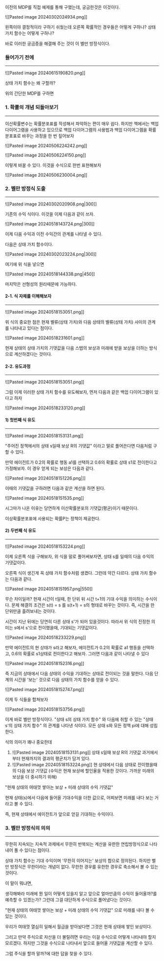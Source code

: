 이전의 MDP를 직접 예제를 통해 구했는데, 궁금한것은 이것이다.

![[Pasted image 20240302024934.png]]

왼쪽이야 결정적이라 구하기 쉬웠는데 오른쪽 확률적인 경우들은 어떻게 구하나? 
상태 가치 함수는 어떻게 구하나? 

바로 이러한 궁금증을 해결해 주는 것이 이 벨만 방정식이다. 


### 들어가기 전에
---
![[Pasted image 20240615190820.png]]

상태 가치 함수는 왜 구할까?

위의 간단한 MDP를 구하면 

### 1. 확률의 개념 되돌아보기
---
이산확률변수는 확률분포표를 작성해서 파악하는 편이 매우 쉽다. 하지만 책에서는 백업 다이어그램을 사용하고 있으므로 백업 다이어그램의 사용법과 백업 다이어그램을 확률분포표로 바꾸는 과정을 한 번 짚어보자

![[Pasted image 20240506224242.png]]

![[Pasted image 20240506224150.png]]

이렇게 바꿀 수 있다. 이것을 수식으로 한번 표현해보자

![[Pasted image 20240506230004.png]]

### 2. 벨만 방정식 도출
---
![[Pasted image 20240302020908.png|300]]

기존의 수익 식이다. 이것을 이제 다음과 같이 쓰자.

![[Pasted image 20240518143724.png|300]]

이제 다음 수익과 이전 수익간의 관계를 나타낼 수 있다. 

다음은 상태 가치 함수이다.

![[Pasted image 20240302023224.png|300]]

여기에 위 식을 넣으면 

![[Pasted image 20240518144338.png|450]]

마지막은 선형성의 원리때문에 가능하다. 

#### 2-1. 식 자체를 이해해보자
---
![[Pasted image 20240518153051.png]]

위 식의 중요한 점은 현재 벨류(상태 가치)와 다음 상태의 벨류(상태 가치) 사이의 관계를 나타내고 있다는 점이다. 

![[Pasted image 20240518231601.png]]

현재 상태의 상태 가치의 기댓값을 다음 스텝의 보상과 미래에 받을 보상을 더하는 방식으로 계산하겠다는 것이다. 

#### 2-2. 유도과정
---
![[Pasted image 20240518153051.png]]

그럼 이제 이러한 상태 가치 함수를 유도해보자, 먼저 다음과 같은 백업 다이어그램이 있다고 하자

![[Pasted image 20240518233120.png]]

#### 1) 첫번째 식 유도
---
![[Pasted image 20240518153131.png]]

"주어진 정책에서의 상태 s일때 보상 R의 기댓값" 이라고 말로 풀어쓴다면 다음처럼 구할 수 있다. 

만약 에이전트가 0.2의 확률로 행동 a1를 선택하고 0.6의 확률로 상태 s1로 전이한다고 가정해보자. 이 경우 얻게 되는 보상은 다음과 같다. 

![[Pasted image 20240518151226.png|]]

이때의 기댓값을 구하려면 다음과 같은 계산을 하면 된다. 

![[Pasted image 20240518151535.png]]

시그마가 나온 이유는 당연하게 이산확률분포의 기댓값(평균)이기 때문이다. 

이상확률분포표에 사용되는 확률P는 정책이 제공한다. 

#### 2) 두번째 식 유도
---
![[Pasted image 20240518153224.png]]

이제 오른쪽 식을 구해보자, 위 식을 말로 풀어써보자면, 상태 s를 일때의 다음 수익의 기댓값이다. 

오른쪽 식이 생긴게 꼭 상태 가치 함수처럼 생겼다. 그런데 약간 다르다. 상태 가치 함수는 다음과 같다.

![[Pasted image 20240518151957.png|550]]

무슨 차이일까? 현재 시간이 t일때, 한 단위 뒤 시간 t+1의 기대 수익을 의미하는 수식이다. 문제 해결의 조건은 s(t) = s 를 s(t+1) = s의 형태로 바꾸는 것이다. 즉, 시간을 한 단위만큼 흘려보내는 것이다. 

시간이 지난 뒤에는 당연히 다른 상태 s'가 되어 있을것이다. 따라서 위 식의 진정한 의미는 s에서 s'으로 전이했을때, 기대되는 기댓값이다. 

![[Pasted image 20240518233229.png]]

만약 에이전트의 현 상태가 s라고 해보자, 에이전트가 0.2의 확률로 a1 행동을 선택하고, 0.6의 확률로 s1상태로 전이한다고 해보자. 그러면 다음과 같이 나타낼 수 있다

![[Pasted image 20240518152316.png]]

즉 지금의 상태에서 다음 상태의 수익을 기대하는 상태로 전이되는 것을 말한다. 다음 단계의 시간을 '보는' 것으로 다음 상태의 가치 함수를 얻을 수 있다.

![[Pasted image 20240518152747.png]]

이제 두 식들을 합쳐보자

![[Pasted image 20240518153756.png]]

이게 바로 벨만 방정식이다. "상태 s의 상태 가치 함수" 와 다음에 취할 수 있는 "상태 s'의 상태 가치 함수" 의 관계를 나타낸 식이다. 모든 상태 s와 모든 정책 pi에 대해 성립한다. 

식의 의미가 꽤나 중요한데
1. ![[Pasted image 20240518153131.png]] 상태 s일때 보상 R의 기댓값 과거에서부터 현재까지의 결과의 평균치가 담겨 있다. 
2. ![[Pasted image 20240518153224.png]] 현 상태에서 다음 상태로 전이했을때의 다음 보상 기댓값 (수익은 현재 보상에 할인율을 적용한 것이다. 가까운 미래의 보상을 더 중시하기 위해)

"현재 상태의 여태껏 쌓아논 보상 + 미래 상태의 수익 기댓값"

현재 상태(s)에서 다음에 들어올 기대수익을 더한 값으로, 어찌보면 미래를 내다 보는 거라고 볼 수 있다. 

즉, 현재 상태에서 에이전트가 앞으로 얻길 기대하는 수익이다. 

### 3. 벨만 방정식의 의의
---
무한히 지속되는 지속적 과제에서 무한히 반복되는 계산을 유한한 연립방정식으로 나타내어 풀 수 있다는 점이다. 

상태 가치 함수는 기대 수익이며 '무한히 이어지는' 보상의 합으로 정의된다. 하지만 벨만 방정식은 무한이라는 개념이 없다. 무한한 경우를 유한한 경우로 축소해서 볼 수 있는 것이다. 

이 말이 뭐냐면,

생각해봐라 미래에 뭔 일이 어떻게 있을지 알고 앞으로 얼마만큼의 수익이 들어올까?를 예측할 수 있겠는가? 그런데 그걸 대단하게 수식으로 풀어냈다는 것이다.

"현재 상태의 여태껏 쌓아논 보상 + 미래 상태의 수익 기댓값" 으로 미래를 내다 볼 수 있는 것이다. 

우리가 여태껏 열심히 일해서 월급을 받아놨다면 그것은 현재 상태에 쌓인 보상이다.

그리고 만약 주식으로 자산을 더 불릴려면 우리는 이걸 수식으로 어떻게 나타내야 할지 모르겠다. 하지만 그것을 수식으로 나타내서 앞으로 들어올 기댓값을 계산할 수 있다.

그럼 주식을 할까 말까?에 대한 답을 찾을 수 있다. 
